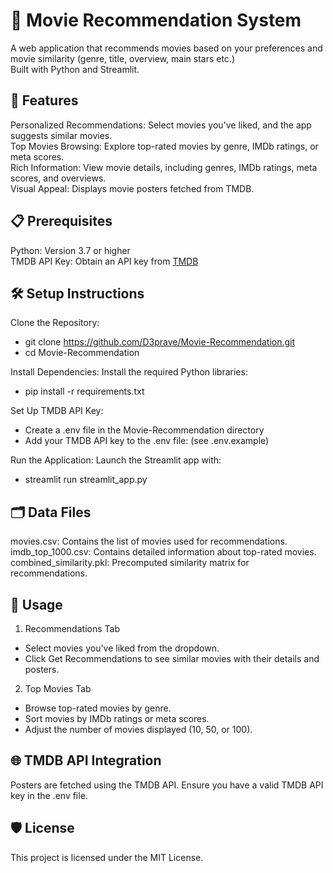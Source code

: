# **🎥 Movie Recommendation System**

A web application that recommends movies based on your preferences and movie similarity (genre, title, overview, main stars etc.)  
Built with Python and Streamlit.

## **🚀 Features**

Personalized Recommendations: Select movies you've liked, and the app suggests similar movies.  
Top Movies Browsing: Explore top-rated movies by genre, IMDb ratings, or meta scores.  
Rich Information: View movie details, including genres, IMDb ratings, meta scores, and overviews.  
Visual Appeal: Displays movie posters fetched from TMDB.

## **📋 Prerequisites**

Python: Version 3.7 or higher  
TMDB API Key: Obtain an API key from [TMDB](https://developer.themoviedb.org/docs/getting-started)

## **🛠️ Setup Instructions**

Clone the Repository:
- git clone https://github.com/D3prave/Movie-Recommendation.git
- cd Movie-Recommendation

Install Dependencies: Install the required Python libraries:
- pip install -r requirements.txt

Set Up TMDB API Key:  
- Create a .env file in the Movie-Recommendation directory
- Add your TMDB API key to the .env file: (see .env.example)

Run the Application: Launch the Streamlit app with:
- streamlit run streamlit_app.py

## **🗂️ Data Files**

movies.csv: Contains the list of movies used for recommendations.  
imdb_top_1000.csv: Contains detailed information about top-rated movies.  
combined_similarity.pkl: Precomputed similarity matrix for recommendations.  

## **📖 Usage**

1. Recommendations Tab  
- Select movies you've liked from the dropdown.  
- Click Get Recommendations to see similar movies with their details and posters.
2. Top Movies Tab  
- Browse top-rated movies by genre.  
- Sort movies by IMDb ratings or meta scores.  
- Adjust the number of movies displayed (10, 50, or 100).

## **🌐 TMDB API Integration**

Posters are fetched using the TMDB API. Ensure you have a valid TMDB API key in the .env file.

## **🛡️ License**

This project is licensed under the MIT License.
